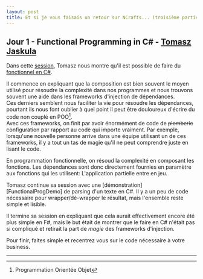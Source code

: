 ```yaml
---
layout: post
title: Et si je vous faisais un retour sur NCrafts... (troisième partie)
---
```


## Jour 1 - Functional Programming in C# - [**Tomasz Jaskula**][TomaszJaskula]

Dans cette [session][Slides], Tomasz nous montre qu'il est possible de faire du [fonctionnel en C#][Code].

Il commence en expliquant que la composition est bien souvent le moyen utilisé pour résoudre la complexité dans nos programmes et nous trouvons souvent une aide dans les frameworks d'injection de dépendances.  
Ces derniers semblent nous faciliter la vie pour résoudre les dépendances, pourtant ils nous font oublier à quel point il peut être douloureux d'écrire du code non couplé en POO[^1].  
Avec ces frameworks, on finit par avoir énormément de code de <s>plomberie</s> configuration par rapport au code qui importe vraiment. Par exemple, lorsqu'une nouvelle personne arrive dans une équipe utilisant un de ces frameworks, il y a tout un tas de magie qu'il ne peut comprendre juste en lisant le code.

En programmation fonctionnelle, on résoud la complexité en composant les fonctions. Les dépendances sont donc directement fournies en paramètre aux fonctions qui les utilisent: L'application partielle entre en jeu.

Tomasz continue sa session avec une [démonstration][FunctionalProgDemo] de parsing d'un texte en C#. Il y a un peu de code nécessaire pour wrapper/dé-wrapper le résultat, mais l'ensemble reste simple et lisible.

Il termine sa session en expliquant que cela aurait effectivement encore été plus simple en F#, mais le but était de montrer que le faire en C# n'était pas si compliqué et retirait la part de *magie* des frameworks d'injection.

Pour finir, faites simple et recentrez vous sur le code nécessaire à votre business.

---

[^1]: Programmation Orientée Objet

[TomaszJaskula]: https://twitter.com/tjaskula
[Code]: https://github.com/tjaskula/Talks/tree/master/FunctionalCSharp
[Slides]: http://fr.slideshare.net/tjaskula/functional-dependency-injection-in-f
